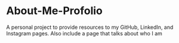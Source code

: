 # About-Me-Profolio
A personal project to provide resources to my GitHub, LinkedIn, and Instagram pages. Also include a page that talks about who I am
